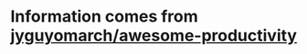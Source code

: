 # Information comes from [jyguyomarch/awesome-productivity](https://github.com/jyguyomarch/awesome-productivity)

